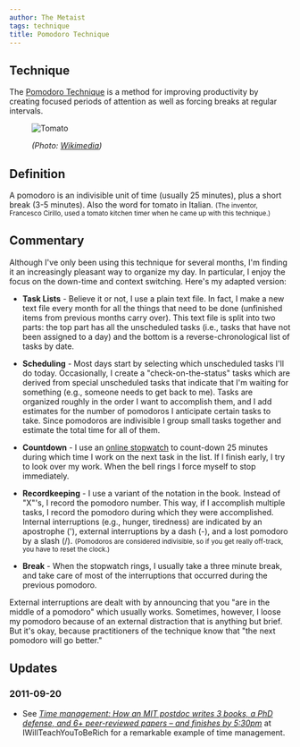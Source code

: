 ```yaml
---
author: The Metaist
tags: technique
title: Pomodoro Technique
---
```


## Technique

<div class="entry-summary" markdown="1">

The [Pomodoro Technique](http://www.pomodorotechnique.com/) is a method for
improving productivity by creating focused periods of attention as well as
forcing breaks at regular intervals.

</div>

<figure markdown="1">

![Tomato]({{thumbnail}})

<figcaption>
  <address markdown="1">

(Photo: [Wikimedia](http://commons.wikimedia.org/wiki/File:Pomidor.jpg))</address>

</figcaption>
</figure><!--more-->

## Definition

A pomodoro is an indivisible unit of time (usually 25 minutes), plus a short
break (3-5 minutes). Also the word for tomato in Italian.
<small>(The inventor, Francesco Cirillo, used a tomato kitchen timer when he
came up with this technique.)</small>

## Commentary

Although I've only been using this technique for several months, I'm finding it
an increasingly pleasant way to organize my day. In particular, I enjoy the
focus on the down-time and context switching. Here's my adapted version:

- **Task Lists** - Believe it or not, I use a plain text file. In fact, I make
  a new text file every month for all the things that need to be done
  (unfinished items from previous months carry over). This text file is split
  into two parts: the top part has all the unscheduled tasks (i.e., tasks that
  have not been assigned to a day) and the bottom is a reverse-chronological
  list of tasks by date.

- **Scheduling** - Most days start by selecting which unscheduled tasks I'll
  do today. Occasionally, I create a "check-on-the-status" tasks which are
  derived from special unscheduled tasks that indicate that I'm waiting for
  something (e.g., someone needs to get back to me). Tasks are organized
  roughly in the order I want to accomplish them, and I add estimates for the
  number of pomodoros I anticipate certain tasks to take. Since pomodoros are
  indivisible I group small tasks together and estimate the total time for all
  of them.

- **Countdown** - I use an
  [online stopwatch](http://www.online-stopwatch.com/online-stopwatch.swf) to
  count-down 25 minutes during which time I work on the next task in the list.
  If I finish early, I try to look over my work. When the bell rings I force
  myself to stop immediately.

- **Recordkeeping** - I use a variant of the notation in the book. Instead of
  "X"'s, I record the pomodoro number. This way, if I accomplish multiple
  tasks, I record the pomodoro during which they were accomplished. Internal
  interruptions (e.g., hunger, tiredness) are indicated by an apostrophe ('),
  external interruptions by a dash (-), and a lost pomodoro by a slash (/).
  <small>(Pomodoros are considered indivisible, so if you get really
  off-track, you have to reset the clock.)</small>

- **Break** - When the stopwatch rings, I usually take a three minute break,
  and take care of most of the interruptions that occurred during the previous
  pomodoro.

External interruptions are dealt with by announcing that you "are in the middle
of a pomodoro" which usually works. Sometimes, however, I loose my pomodoro
because of an external distraction that is anything but brief. But it's okay,
because practitioners of the technique know that "the next pomodoro will go
better."

## Updates

### <span class="rel-date" title="2011-09-20T21:31:16-04:00">2011-09-20</span>

- See <cite>[Time management: How an MIT postdoc writes 3 books, a PhD defense, and 6+ peer-reviewed papers &ndash; and finishes by 5:30pm](http://www.iwillteachyoutoberich.com/blog/time-management-how-an-mit-postdoc-writes-3-books-a-phd-defense-and-6-peer-reviewed-papers-and-finishes-by-530pm/)</cite>
  at <span class="vcard org fn">IWillTeachYouToBeRich</span>
  for a remarkable example of time management.
